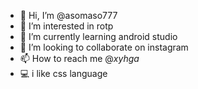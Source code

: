 - 👋 Hi, I’m @asomaso777
- 👀 I’m interested in rotp
- 🌱 I’m currently learning android studio
- 💞️ I’m looking to collaborate on instagram
- 📫 How to reach me @_xyhga_
- 💻 i like css language

<!---
asomaso777/asomaso777 is a ✨ special ✨ repository because its `README.md` (this file) appears on your GitHub profile.
You can click the Preview link to take a look at your changes.
--->
